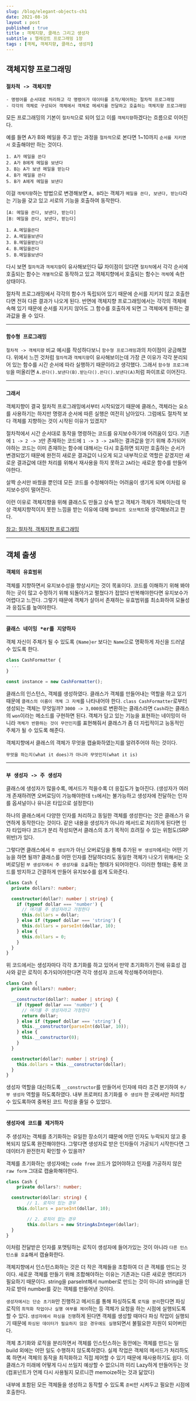 ```yaml
---
slug: /blog/elegant-objects-ch1
date: 2021-08-16
layout : post
published : true
title : 객체지향, 클래스 그리고 생성자
subtitle : 엘레강트 프로그래밍 1장
tags : [객체, 객체지향, 클래스, 생성자]
---
```

## 객체지향 프로그래밍
### `절차적 -> 객체지향`
```
- 명령어를 순서대로 처리하고 각 명령어가 데이터를 조작/제어하는 절차적 프로그래밍
- 각각의 객체로 구성되어 객체에서 객체로 메세지를 전달하고 호출하는 객체지향 프로그래밍
```
모든 프로그래밍의 기본이 `절차적`으로 되어 있고 이를 `객체지향`하겠다는 흐름으로 이어진다.

예를 들면 A가 B와 메일을 주고 받는 과정을 `절차적`으로 본다면 1~10까지 `순서를 지키면서` 호출해야만 하는 것이다.
```
1. A가 메일을 쓴다
2. A가 B에게 메일을 보낸다
3. B는 A가 보낸 메일을 받는다
4. B가 메일을 쓴다
5. B가 A에게 메일을 보낸다
```
이걸 `객체지향`하는 방법으로 변경해보면 `A, B`라는 객체가 `메일을 쓴다, 보낸다, 받는다`라는 기능을 갖고 있고 서로의 기능을 호출하여 동작한다.
```
[A: 메일을 쓴다, 보낸다, 받는다]
[B: 메일을 쓴다, 보낸다, 받는다]

1. A.메일을쓴다
2. A.메일을보낸다
3. B.메일을받는다
4. B.메일을쓴다
5. B.메일을보낸다
```

다시 보면 `절차적`과 `객체지향`이 유사해보인다 🙀
차이점이 있다면 `절차적`에서 각각 순서에 호출되는 함수는 `개별적`으로 동작하고 있고 객체지향에서 호출되는 함수는 `객체`에 속한 상태이다.

절차적 프로그래밍에서 각각의 함수가 독립되어 있기 때문에 순서를 지키지 않고 호출한다면 전혀 다른 결과가 나오게 된다.
반면에 객체지향 프로그래밍에서는 각각의 객체에 속해 있기 때문에 순서를 지키지 않아도 그 함수를 호출하게 되면 그 객체에게 원하는 결과값을 줄 수 있다.

------
### `함수형 프로그래밍`
`절차적 -> 객체지향` 비교 예시를 작성하다보니 `함수형 프로그래밍`과의 차이점이 궁금해졌다.
위에서 느낀 것처럼 `절차적`과 `객체지향`이 유사해보이는데 가장 큰 이유가 각각 분리되어 있는 함수를 시간 순서에 따라 실행하기 때문이라고 생각했다.
그래서 `함수형 프로그래밍`을 떠올리면 `A.쓴다().보낸다(B).받는다().쓴다().보낸다(A)`처럼 파이프로 이어진다.

------
### `그래서`
객체지향이 결국 절차적 프로그래밍에서부터 시작되었기 때문에 클래스, 객체라는 요소를 사용하기는 하지만 명령과 순서에 따른 실행은 여전히 남아있다.
그럼에도 절차적 보다 객체를 지향하는 것이 시작된 이유가 있겠지?

절차적에서 시간 순서대로 동작을 명령하는 코드를 유지보수하기에 어려움이 있다.
기존에 `1 -> 2 -> 3`만 존재하는 코드에 `1 -> 3 -> 2A`하는 결과값을 얻기 위해
추가되어야하는 코드는 이미 존재하는 함수에 대해서는 다시 호출하면 되지만
호출하는 순서가 변경되었기 때문에 완전히 새로운 결과값이 나오게 되고 내부적으로 역할은 같겠지만
새로운 결과값에 대한 처리를 위해서 재사용을 하지 못하고 `2A`라는 새로운 함수를 만들어야한다.

살짝 순서만 바꿨을 뿐인데 모든 코드를 수정해야하는 어려움이 생기게 되며 이처럼 유지보수성이 떨어진다.

이런 이유로 객체지향을 위해 클래스도 만들고 상속 받고 객체가 객체가 객체하는데
막상 객체지향적이지 못한 느낌을 받는 이유에 대해 `엘레강트 오브젝트`와 생각해보려고 한다.

[참고: 절차적, 객체지향 프로그래밍](https://st-lab.tistory.com/151)

------
## 객체 출생
### `객체의 유효범위`
객체를 지향하면서 유지보수성을 향상시키는 것이 목표이다.
코드를 이해하기 위해 봐야하는 곳이 많고 수정하기 위해 되돌아가고 펼쳤다가 접었다 반복해야한다면 유지보수가 어렵다고 느낀다.
그렇기 때문에 객체가 살아서 존재하는 유효범위를 최소화하여 모듈성과 응집도를 높여야한다.

------
### `클래스 네이밍 *er를 지양하자`
객체 자신이 주체가 될 수 있도록 `{Name}er` 보다는 `Name`으로 명확하게 자신을 드러낼 수 있도록 한다.
```ts
class CashFormatter {
  ...
}

const instance = new CashFormatter();
```
클래스의 인스턴스, 객체를 생성하였다.
클래스가 객체를 만들어내는 역할을 하고 있기 때문에 `클래스의 이름이 객체 그 자체`를 나타내어야 한다.
`class CashFormatter`로부터 생성되는 객체는 무엇일까?
`3000 -> 3,000원`로 변환하는 클래스라면 `Cash`라는 클래스의 `won`이라는 메소드를 구현하면 된다.
객체가 담고 있는 기능을 표현하는 네이밍이 아니라 `객체가 반환하는 것이 무언인지`를 표현해줘서 클래스가 좀 더 자립적이고 능동적인 주체가 될 수 있도록 해준다.
 
객체지향에서 클래스의 객체가 무엇을 캡슐화하였는지를 알려주어야 하는 것이다.

`무엇을 하는지(what it does)가 아니라 무엇인지(what it is)`

------
### `부 생성자 -> 주 생성자`
클래스에 생성자가 많을수록, 메서드가 적을수록 더 응집도가 높아진다.
(생성자가 여러개 존재하려면 오버로딩이 가능해야한데 `ts`에서는 불가능하고 생성자에 전달하는 인자를 옵셔널이나 유니온 타입으로 설정한다)

하나의 클래스에서 다양한 인자를 처리하고 동일한 객체를 생성한다는 것은 클래스가 유연하게 동작한다는 것이다.
같은 내용을 생성자가 아니라 메서드로 처리하게 된다면 인자 타입마다 코드가 분리 작성되면서 클래스의 초기 목적이 흐려질 수 있는 위험도(SRP 위반)가 있다.

그렇다면 클래스에서 `주 생성자`가 아닌 오버로딩을 통해 추가된 `부 생성자`에서는 어떤 기능을 하면 될까?
클래스를 어떤 인자를 전달하더라도 동일한 객체가 나오기 위해서는 오버로딩된 `부 생성자에서 주 생성자를 호출`하는 형태가 되어야한다.
이러한 형태는 중복 코드를 방지하고 간결하게 만들어 유지보수를 쉽게 도와준다.

```ts
class Cash {
  private dollars?: number;

  constructor(dollar?: number | string) {
    if (typeof dollar === 'number') {
      // 여기를 주 생성자라고 가정한다
      this.dollars = dollar;
    } else if (typeof dollar === 'string') {
      this.dollars = parseInt(dollar, 10);
    } else {
      this.dollars = 0;
    }
  }
}
```
위 코드에서는 생성자마다 각각 초기화를 하고 있어서 만약 초기화하기 전에 유효성 검사와 같은 로직이 추가되어야한다면 각각 생성자 코드에 작성해주어야한다.

```ts
class Cash {
  private dollars?: number;

  __constructor(dollar?: number | string) {
    if (typeof dollar === 'number') {
      // 여기를 주 생성자라고 가정한다
      return dollar;
    } else if (typeof dollar === 'string') {
      this.__constructor(parseInt(dollar, 10));
    } else {
      this.__constructor(0);
    }
  }

  constructor(dollar?: number | string) {
    this.dollars = this.__constructor(dollar);
  }
}
```
생성자 역할을 대신하도록 `__constructor`를 만들어서 인자에 따라 조건 분기하여 `주/부 생성자` 역할을 하도록하였다.
내부 프로퍼티 초기화를 `주 생성자` 한 곳에서만 처리할 수 있도록하여 중복된 코드 작성을 줄일 수 있었다.

______
### `생성자에 코드를 제거하자`
주 생성자는 객체를 초기화하는 유일한 장소이기 떄문에 어떤 인자도 누락되지 않고 중복되지 않도록 완전해야한다.
그렇다면 생성자로 받은 인자들이 가공되기 시작한다면 그 데이터가 완전한지 확인할 수 있을까?

객체를 초기화하는 생성자에는 `code free` 코드가 없어야하고 인자를 가공하지 않은 `raw form` 그대로 캡슐화해야한다.
```ts
class Cash {
	private dollars?: number;

  constructor(dollar: string) {
		// 1. 로직이 있는 경우
    this.dollars = parseInt(dollar, 10);

		// 2. 로직이 없는 경우
		this.dollars = new StringAsInteger(dollar);
  }
}
```
이처럼 전달받은 인자를 포맷팅하는 로직이 생성자에 들어가있는 것이 아니라 `다른 인스턴스를 호출`해서 캡슐화한다.

객체지향에서 인스턴스화하는 것은 더 작은 객체들을 조합하여 더 큰 객체를 만드는 것이다.
새로운 객체를 만들기 위해 조합해야하는 이유는 기존과는 다른 새로운 엔티티가 필요하기 때문이다.
string을 parseInt해서 number로 만드는 것이 아니라 string을 인자로 받아 number를 갖는 객체를 만들어낸 것이다.

`생성자에서는 단순 초기화`만 진행하고 메서드를 통해 파싱하도록 `로직을 분리`한다면
파싱 로직의 `최적화 작업이나 실행 여부를 제어`하는 등 객체가 요청을 하는 시점에 실행되도록 할 수 있다.
`생성자에서 파싱을 진행`하게 된다면 객체를 생성할 때마다 파싱 작업이 실행되기 때문에 `파싱된 데이터가 필요하지 않은 경우에도 실행`되면서 불필요한 자원이 되어버린다.

객체 초기화와 로직을 분리하면서 객체를 인스턴스하는 동안에는 객체를 만드는 일 build 외에는 어떤 일도 수행하지 않도록하였다.
실제 작업은 객체의 메서드가 처리하도록 하면서 객체의 동작을 최적화하고 직접 제어할 수 있기 때문에 재사용하기도 쉽다.
이 클래스가 미래에 어떻게 다시 쓰일지 예상할 수 없으니까 미리 Lazy하게 만들어두는 것
(컴포넌트가 언제 다시 사용될지 모르니깐 memoize하는 것과 닮았다)

내부에 포함된 모든 객체들을 생성하고 동작할 수 있도록 `준비`만 시켜두고 필요한 시점에 호출한다.
